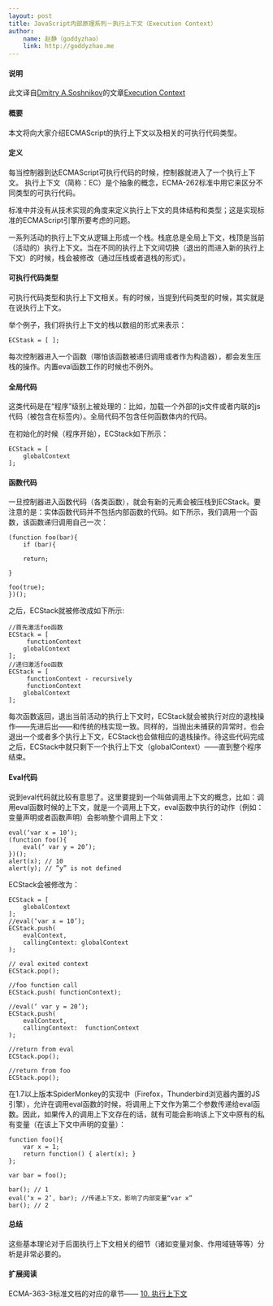 ```yaml
---
layout: post
title: JavaScript内部原理系列－执行上下文（Execution Context）
author:
    name: 赵静（goddyzhao）
    link: http://goddyzhao.me
---
```


#### 说明

此文译自[Dmitry A.Soshnikov](http://dmitrysoshnikov.com/)的文章[Execution Context](http://dmitrysoshnikov.com/ecmascript/chapter-1-execution-contexts/)

#### 概要

本文将向大家介绍ECMAScript的执行上下文以及相关的可执行代码类型。

#### 定义

每当控制器到达ECMAScript可执行代码的时候，控制器就进入了一个执行上下文。
执行上下文（简称：EC）是个抽象的概念，ECMA-262标准中用它来区分不同类型的可执行代码。

标准中并没有从技术实现的角度来定义执行上下文的具体结构和类型；这是实现标准的ECMAScript引擎所要考虑的问题。

一系列活动的执行上下文从逻辑上形成一个栈。栈底总是全局上下文，栈顶是当前（活动的）执行上下文。当在不同的执行上下文间切换（退出的而进入新的执行上下文）的时候，栈会被修改（通过压栈或者退栈的形式）。

#### 可执行代码类型

可执行代码类型和执行上下文相关。有的时候，当提到代码类型的时候，其实就是在说执行上下文。

举个例子，我们将执行上下文的栈以数组的形式来表示：

    ECStask = [ ];

每次控制器进入一个函数（哪怕该函数被递归调用或者作为构造器），都会发生压栈的操作。内置eval函数工作的时候也不例外。

#### 全局代码

这类代码是在“程序”级别上被处理的：比如，加载一个外部的js文件或者内联的js代码（被包含在<script></script>标签内）。全局代码不包含任何函数体内的代码。

在初始化的时候（程序开始），ECStack如下所示：

    ECStack = [
        globalContext
    ];

#### 函数代码

一旦控制器进入函数代码（各类函数），就会有新的元素会被压栈到ECStack。要注意的是：实体函数代码并不包括内部函数的代码。如下所示，我们调用一个函数，该函数递归调用自己一次：

    (function foo(bar){
        if (bar){

        return;

    }

    foo(true);
    })();

之后，ECStack就被修改成如下所示:

    //首先激活foo函数
    ECStack = [
         functionContext
        globalContext
    ];
    //递归激活foo函数
    ECStack = [
         functionContext - recursively
         functionContext
        globalContext
    ];

每次函数返回，退出当前活动的执行上下文时，ECStack就会被执行对应的退栈操作——先进后出——和传统的栈实现一致。同样的，当抛出未捕获的异常时，也会退出一个或者多个执行上下文，ECStack也会做相应的退栈操作。待这些代码完成之后，ECStack中就只剩下一个执行上下文（globalContext）——直到整个程序结束。

#### Eval代码

说到eval代码就比较有意思了。这里要提到一个叫做调用上下文的概念，比如：调用eval函数时候的上下文，就是一个调用上下文，eval函数中执行的动作（例如：变量声明或者函数声明）会影响整个调用上下文：

    eval(‘var x = 10’);
    (function foo(){
        eval(‘ var y = 20’);
    })();
    alert(x); // 10
    alert(y); // ”y” is not defined

ECStack会被修改为：

    ECStack = [
        globalContext
    ];
    //eval(‘var x = 10’);
    ECStack.push(
        evalContext,
        callingContext: globalContext
    );

    // eval exited context
    ECStack.pop();

    //foo function call
    ECStack.push( functionContext);

    //eval(‘ var y = 20’);
    ECStack.push(
        evalContext,
        callingContext:  functionContext
    );

    //return from eval
    ECStack.pop();

    //return from foo
    ECStack.pop();

在1.7以上版本SpiderMonkey的实现中（Firefox，Thunderbird浏览器内置的JS引擎），允许在调用eval函数的时候，将调用上下文作为第二个参数传递给eval函数。因此，如果传入的调用上下文存在的话，就有可能会影响该上下文中原有的私有变量（在该上下文中声明的变量）：

    function foo(){
        var x = 1;
        return function() { alert(x); }
    };

    var bar = foo();

    bar(); // 1
    eval(‘x = 2’, bar); //传递上下文，影响了内部变量“var x”
    bar(); // 2

#### 总结

这些基本理论对于后面执行上下文相关的细节（诸如变量对象、作用域链等等）分析是非常必要的。

#### 扩展阅读

ECMA-363-3标准文档的对应的章节—— [10. 执行上下文](http://bclary.com/2004/11/07/#a-10)